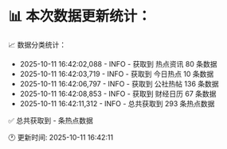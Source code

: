 📊 本次数据更新统计：
==========================

📈 数据分类统计：
- 2025-10-11 16:42:02,088 - INFO - 获取到 热点资讯 80 条数据
- 2025-10-11 16:42:03,719 - INFO - 获取到 今日热点 10 条数据
- 2025-10-11 16:42:06,797 - INFO - 获取到 公社热帖 136 条数据
- 2025-10-11 16:42:08,853 - INFO - 获取到 财经日历 67 条数据
- 2025-10-11 16:42:11,312 - INFO - 总共获取到 293 条热点数据

✅ 总共获取到 - 条热点数据

🕐 更新时间: 2025-10-11 16:42:11
